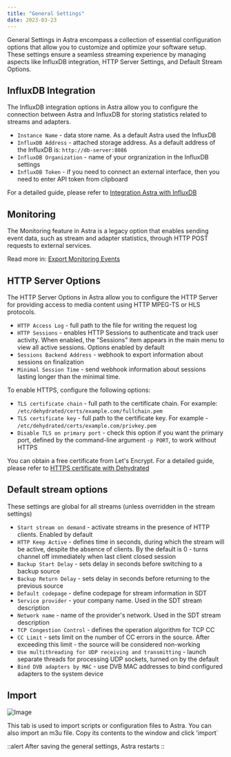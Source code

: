 ```yaml
---
title: "General Settings"
date: 2023-03-23
---
```


General Settings in Astra encompass a collection of essential configuration options that allow you to customize and optimize your software setup.  These settings ensure a seamless streaming experience by managing aspects like InfluxDB integration, HTTP Server Settings, and Default Stream Options.

## InfluxDB Integration

The InfluxDB integration options in Astra allow you to configure the connection between Astra and InfluxDB for storing statistics related to streams and adapters.

- `Instance Name` - data store name. As a default Astra used the InfluxDB
- `InfluxDB Address` - attached storage address. As a default address of the InfluxDB is: `http://db-server:8086`
- `InfluxDB Organization` - name of your orgranization in the InfluxDB settings
- `InfluxDB Token` - if you need to connect an external interface, then you need to enter API token from clipboard

For a detailed guide, please refer to [Integration Astra with InfluxDB](../../monitoring/export/influxdb)

## Monitoring

The Monitoring feature in Astra is a legacy option that enables sending event data, such as stream and adapter statistics, through HTTP POST requests to external services.

Read more in: [Export Monitoring Events](../../monitoring/export/export-monitoring-events)

## HTTP Server Options

The HTTP Server Options in Astra allow you to configure the HTTP Server for providing access to media content using HTTP MPEG-TS or HLS protocols.

- `HTTP Access Log` - full path to the file for writing the request log
- `HTTP Sessions` - enables HTTP Sessions to authenticate and track user activity. When enabled, the "Sessions" item appears in the main menu to view all active sessions. Options enabled by default
- `Sessions Backend Address` - webhook to export information about sessions on finalization
- `Minimal Session Time` - send webhook information about sessions lasting longer than the minimal time.

To enable HTTPS, configure the following options:

- `TLS certificate chain` - full path to the certificate chain. For example: `/etc/dehydrated/certs/example.com/fullchain.pem`
- `TLS certificate key` - full path to the certificate key. For example - `/etc/dehydrated/certs/example.com/privkey.pem`
- `Disable TLS on primary port` - check this option if you want the primary port, defined by the command-line argument `-p PORT`, to work without HTTPS

You can obtain a free certificate from Let's Encrypt. For a detailed guide, please refer to [HTTPS certificate with Dehydrated](../../../misc/tools-and-utilities/network/dehydrated)

## Default stream options

These settings are global for all streams (unless overridden in the stream settings)

- `Start stream on demand` - activate streams in the presence of HTTP clients. Enabled by default
- `HTTP Keep Active` - defines time in seconds, during which the stream will be active, despite the absence of clients. By the default is 0 - turns channel off immediately when last client closed session
- `Backup Start Delay` - sets delay in seconds before switching to a backup source
- `Backup Return Delay` - sets delay in seconds before returning to the previous source
- `Default codepage` - define codepage for stream information in SDT
- `Service provider` - your company name. Used in the SDT stream description
- `Network name` - name of the provider's network. Used in the SDT stream description
- `TCP Congestion Control` - defines the operation algorithm for TCP CC
- `CC Limit` - sets limit on the number of CC errors in the source. After exceeding this limit - the source will be considered non-working
- `Use multithreading for UDP receiving and transmitting` - launch separate threads for processing UDP sockets, turned on by the default
- `Bind DVB adapters by MAC` - use DVB MAC addresses to bind configured adapters to the system device

## Import

![Image](https://cdn.cesbo.com/help/astra/admin-guide/settings/general/import.png)

This tab is used to import scripts or configuration files to Astra.
You can also import an m3u file. Copy its contents to the window and click 'import`

::alert
After saving the general settings, Astra restarts
::
